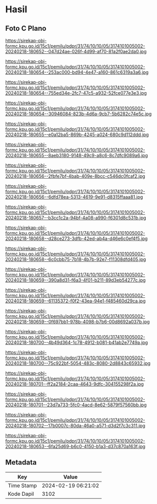 # Hasil

## Foto C Plano

https://sirekap-obj-formc.kpu.go.id/15c1/pemilu/pdpr/31/74/10/10/05/3174101005002-20240218-180652--047d24ae-026f-4d99-af70-81a2f0ae2da0.jpg

https://sirekap-obj-formc.kpu.go.id/15c1/pemilu/pdpr/31/74/10/10/05/3174101005002-20240218-180654--253ac000-bd94-4e47-a160-861c6319a3a6.jpg

https://sirekap-obj-formc.kpu.go.id/15c1/pemilu/pdpr/31/74/10/10/05/3174101005002-20240218-180654--755ed34e-2fc7-47c5-a932-52fce077e3e3.jpg

https://sirekap-obj-formc.kpu.go.id/15c1/pemilu/pdpr/31/74/10/10/05/3174101005002-20240218-180654--30946084-823b-4d6a-9cb7-5b6282c74e5c.jpg

https://sirekap-obj-formc.kpu.go.id/15c1/pemilu/pdpr/31/74/10/10/05/3174101005002-20240218-180655--e0a12ba5-869b-4245-a024-680c9d112ddd.jpg

https://sirekap-obj-formc.kpu.go.id/15c1/pemilu/pdpr/31/74/10/10/05/3174101005002-20240218-180655--8aeb3180-9148-49c9-a8c6-8c7dfc9089a6.jpg

https://sirekap-obj-formc.kpu.go.id/15c1/pemilu/pdpr/31/74/10/10/05/3174101005002-20240218-180656--2fbfe7bf-4bab-409e-8bcc-c546dc0fcaf2.jpg

https://sirekap-obj-formc.kpu.go.id/15c1/pemilu/pdpr/31/74/10/10/05/3174101005002-20240218-180656--6dfd78ea-5313-4619-9e91-d8315ffaaa81.jpg

https://sirekap-obj-formc.kpu.go.id/15c1/pemilu/pdpr/31/74/10/10/05/3174101005002-20240218-180657--b3cc1c2a-94bf-4a08-a990-f6301d8c531b.jpg

https://sirekap-obj-formc.kpu.go.id/15c1/pemilu/pdpr/31/74/10/10/05/3174101005002-20240218-180658--d28ce273-3dfb-42ed-ab4a-d46e6c0ef4f5.jpg

https://sirekap-obj-formc.kpu.go.id/15c1/pemilu/pdpr/31/74/10/10/05/3174101005002-20240218-180658--6c0cbb75-7b18-4b7b-92e7-f11308dfd405.jpg

https://sirekap-obj-formc.kpu.go.id/15c1/pemilu/pdpr/31/74/10/10/05/3174101005002-20240218-180659--390a8d31-f6a3-4f01-b211-89d3eb54277c.jpg

https://sirekap-obj-formc.kpu.go.id/15c1/pemilu/pdpr/31/74/10/10/05/3174101005002-20240218-180659--61135372-f0f2-43ea-94e1-f485460d29ca.jpg

https://sirekap-obj-formc.kpu.go.id/15c1/pemilu/pdpr/31/74/10/10/05/3174101005002-20240218-180659--0f697bb1-978b-4098-b7b6-00d8692a037b.jpg

https://sirekap-obj-formc.kpu.go.id/15c1/pemilu/pdpr/31/74/10/10/05/3174101005002-20240218-180700--4b49d364-1c78-4912-b081-b41ab2e7749a.jpg

https://sirekap-obj-formc.kpu.go.id/15c1/pemilu/pdpr/31/74/10/10/05/3174101005002-20240218-180700--75c922bf-5054-483c-8080-2d8843c65932.jpg

https://sirekap-obj-formc.kpu.go.id/15c1/pemilu/pdpr/31/74/10/10/05/3174101005002-20240218-180701--ff2a2184-2caa-4643-9dfc-304155298f2a.jpg

https://sirekap-obj-formc.kpu.go.id/15c1/pemilu/pdpr/31/74/10/10/05/3174101005002-20240218-180701--23d7a733-5fc0-4acd-8e62-5879f57560bb.jpg

https://sirekap-obj-formc.kpu.go.id/15c1/pemilu/pdpr/31/74/10/10/05/3174101005002-20240218-180702--17b0007c-80da-46a0-a571-d3d2f7c3c311.jpg

https://sirekap-obj-formc.kpu.go.id/15c1/pemilu/pdpr/31/74/10/10/05/3174101005002-20240218-180653--6fa25d69-b6c0-4150-b1a3-d37c870a163f.jpg


## Metadata

| Key        | Value               |
| ---------- | ------------------- |
| Time Stamp | 2024-02-19 06:21:02 |
| Kode Dapil | 3102                |



